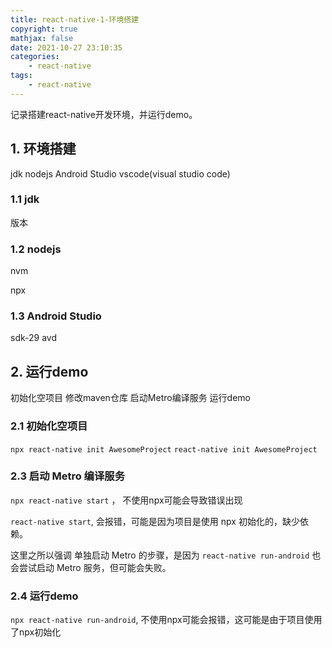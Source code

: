 ```yaml
---
title: react-native-1-环境搭建
copyright: true
mathjax: false
date: 2021-10-27 23:10:35
categories:
    - react-native
tags:
    - react-native
---
```

记录搭建react-native开发环境，并运行demo。

<!-- more -->

## 1. 环境搭建

jdk
nodejs
Android Studio
vscode(visual studio code)


### 1.1 jdk

版本

### 1.2 nodejs

nvm

npx

### 1.3 Android Studio

sdk-29
avd

## 2. 运行demo

初始化空项目
修改maven仓库
启动Metro编译服务
运行demo

### 2.1 初始化空项目

`npx react-native init AwesomeProject`
`react-native init AwesomeProject`


### 2.3 启动 Metro 编译服务

`npx react-native start` ， 不使用npx可能会导致错误出现

`react-native start`, 会报错，可能是因为项目是使用 npx 初始化的，缺少依赖。

这里之所以强调 单独启动 Metro 的步骤，是因为 `react-native run-android` 也会尝试启动 Metro 服务，但可能会失败。

### 2.4 运行demo

`npx react-native run-android`, 不使用npx可能会报错，这可能是由于项目使用了npx初始化
